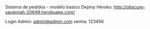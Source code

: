 Sistema de pedidos - modelo basico
Deploy Heroku: http://obscure-savannah-20649.herokuapp.com/

Login Admin:
admin@admin.com
senha: 123456
